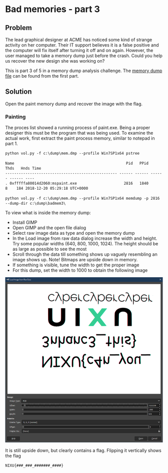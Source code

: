 # Bad memories - part 3

## Problem

The lead graphical designer at ACME has noticed some kind of strange activity on her computer. Their IT support believes it is a false positive and the computer will fix itself after turning it off and on again. However, the user managed to take a memory dump just before the crash. Could you help us recover the new design she was working on?

This is part 3 of 5 in a memory dump analysis challenge. The [memory dump file](https://thenixuchallenge.com/c/bad_memories_part1/) can be found from the first part.

## Solution

Open the paint memory dump and recover the image with the flag.

### Painting

The proces list showed a running process of paint.exe. Being a proper designer this must be the program that was being used. To examine the actual work, first extract the paint process memory, similar to notepad in part 1.

```
python vol.py -f c:\dump\mem.dmp --profile Win7SP1x64 pstree

Name                                                  Pid   PPid   Thds   Hnds Time
-------------------------------------------------- ------ ------ ------ ------ ----
. 0xfffffa80014d2060:mspaint.exe                     2816   1840      8    184 2018-12-20 05:29:18 UTC+0000

python vol.py -f c:\dump\mem.dmp --profile Win7SP1x64 memdump -p 2816 --dump-dir c:\dump\badmem3\
```

To view what is inside the memory dump:

- Install GIMP
- Open GIMP and the open file dialog
- Select raw image data as type and open the memory dump
- In the Load image from raw data dialog increase the width and height. Try some popular widths (640, 800, 1000, 1024). The height should be as large as possible to see the most
- Scroll through the data till something shows up vaguely resembling an image shows up. Note! Bitmaps are upside down in memory.
- If something is visible, tune the width to get the proper image
- For this dump, set the width to 1000 to obtain the following image

![](gimp.png)

It is still upside down, but clearly contains a flag. Flipping it vertically shows the flag

``` 
NIXU{###_###_#######_####}
```